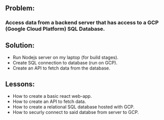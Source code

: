 ## Problem:
### Access data from a backend server that has access to a GCP (Google Cloud Platform) SQL Database.
    
## Solution:
* Run Nodejs server on my laptop (for build stages).
* Create SQL connection to database (run on GCP).
* Create an API to fetch data from the database.
    
## Lessons:
* How to create a basic react web-app.
* How to create an API to fetch data.
* How to create a relational SQL database hosted with GCP.
* How to securly connect to said databse from server to GCP.

